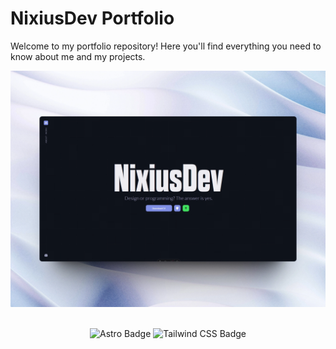 # NixiusDev Portfolio
Welcome to my portfolio repository! Here you'll find everything you need to know about me and my projects.

<div align="center">
  <a href="https://cozy-entremet-4db04c.netlify.app/">
    <img src="./public/projects/nixiusdev-portfolio.webp">
  </a>
</div>

<br>

<div align="center">

![Astro Badge](https://img.shields.io/badge/Astro-FF3E00?logo=astro&logoColor=fff&style=flat)
![Tailwind CSS Badge](https://img.shields.io/badge/Tailwind%20CSS-06B6D4?logo=tailwindcss&logoColor=fff&style=flat)

</div>